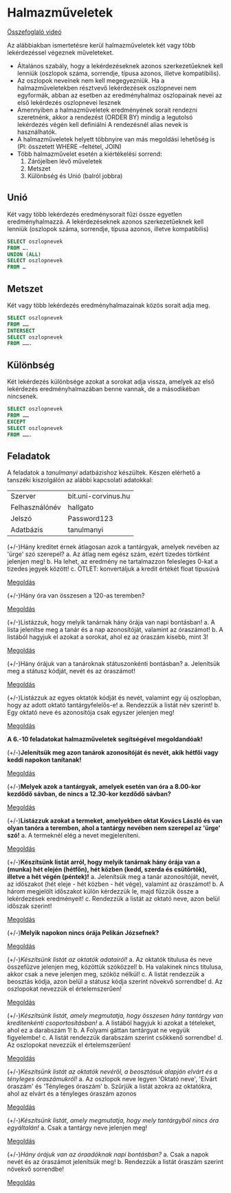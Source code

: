 # Halmazműveletek

[Összefoglaló videó](gyak05_prez_x264.mp4)

Az alábbiakban ismertetésre kerül halmazműveletek két vagy több lekérdezéssel végeznek műveleteket. 

 - Általános szabály, hogy a lekérdezéseknek azonos szerkezetűeknek kell lenniük (oszlopok száma, sorrendje, típusa azonos, illetve kompatibilis).
 - Az oszlopok neveinek nem kell megegyezniük. Ha a halmazműveletekben résztvevő lekérdezések oszlopnevei nem egyformák, abban az esetben az eredményhalmaz oszlopainak nevei az első lekérdezés oszlopnevei lesznek
 - Amennyiben a halmazműveletek eredményének sorait rendezni szeretnénk, akkor a rendezést (ORDER BY) mindig a legutolsó lekérdezés végén kell definiálni A rendezésnél alias nevek is használhatók.
 - A halmazműveletek helyett többnyire van más megoldási lehetőség is (Pl: összetett WHERE –feltétel, JOIN)
 - Több halmazművelet esetén a kiértékelési sorrend:
	1. Zárójelben lévő műveletek
	2. Metszet
	3. Különbség és Unió (balról jobbra)



## Unió
Két vagy több lekérdezés eredménysorait fűzi össze egyetlen eredményhalmazzá.
A lekérdezéseknek azonos szerkezetűeknek kell lenniük (oszlopok száma, sorrendje, típusa azonos, illetve kompatibilis)
```sql
SELECT oszlopnevek
FROM ….
UNION (ALL)
SELECT oszlopnevek
FROM …
```
## Metszet
Két vagy több lekérdezés eredményhalmazainak közös sorait adja meg.
```sql
SELECT oszlopnevek
FROM ……
INTERSECT
SELECT oszlopnevek
FROM …….
```
## Különbség
Két lekérdezés különbsége azokat a sorokat adja vissza, amelyek az első lekérdezés eredményhalmazában benne vannak, de a másodikéban nincsenek.
```sql
SELECT oszlopnevek
FROM ……
EXCEPT
SELECT oszlopnevek
FROM …….
```
## Feladatok
A feladatok a *tanulmanyi* adatbázishoz készültek.  Készen elérhető a tanszéki kiszolgálón az alábbi kapcsolati adatokkal:

|              | |
|-             |-|
|Szerver       |bit.uni-corvinus.hu
|Felhasználónév|hallgato
|Jelszó        |Password123
|Adatbázis     |tanulmanyi

(+/-)Hány kreditet érnek átlagosan azok a tantárgyak, amelyek nevében az 'ürge' szó szerepel?
a.	Az átlag nem egész szám, ezért tizedes törtként jelenjen meg!
b.	Ha lehet, az eredmény ne tartalmazzon felesleges 0-kat a tizedes jegyek között!
c.	ÖTLET: konvertáljuk a kredit értékét float típusúvá

[Megoldás](Gy05_01.mp4)

(+/-)Hány óra van összesen a 120-as teremben?

[Megoldás](Gy05_02.mp4)

(+/-)Listázzuk, hogy melyik tanárnak hány órája van napi bontásban!
a. A lista jelenítse meg a tanár és a nap azonosítóját, valamint az óraszámot!
b.	A listából hagyjuk el azokat a sorokat, ahol ez az óraszám kisebb, mint 3!

[Megoldás](Gy05_03.mp4)

(+/-)Hány órájuk van a tanároknak státuszonkénti bontásban?
a.	Jelenítsük meg a státusz kódját, nevét és az óraszámot!

[Megoldás](Gy05_04.mp4)

(+/-)Listázzuk az egyes oktatók kódját és nevét, valamint egy új oszlopban, hogy az adott oktató tantárgyfelelős-e!
a.	Rendezzük a listát név szerint!
b.	Egy oktató neve és azonosítója csak egyszer jelenjen meg!

[Megoldás](Gy05_05.mp4)

**A 6.-10 feladatokat halmazműveletek segítségével megoldandóak!**

(+/-)**Jelenítsük meg azon tanárok azonosítóját és nevét, akik hétfői vagy keddi napokon tanítanak!**

[Megoldás](Gy05_06.mp4)

(+/-)**Melyek azok a tantárgyak, amelyek esetén van óra a 8.00-kor kezdődő sávban, de nincs a 12.30-kor kezdődő sávban?**

[Megoldás](Gy05_07.mp4)

(+/-)**Listázzuk azokat a termeket, amelyekben oktat Kovács László és van olyan tanóra a teremben, ahol a tantárgy nevében nem szerepel az 'ürge' szó!**
a.	A termeknél elég a nevet megjeleníteni.

[Megoldás](Gy05_08.mp4)

(+/-)**Készítsünk listát arról, hogy melyik tanárnak hány órája van a (munka) hét elején (hétfőn), hét közben (kedd, szerda és csütörtök), illetve a hét végén (péntek)!**
a.	Jelenítsük meg a tanár azonosítóját, nevét, az időszakot (hét eleje - hét közben - hét vége), valamint az óraszámot!
b.	A három megjelölt időszakot külön kérdezzük le, majd fűzzük össze a lekérdezések eredményeit!
c.	Rendezzük a listát az oktató neve, azon belül időszak szerint!

[Megoldás](Gy05_09.mp4)

(+/-)**Melyik napokon nincs órája Pelikán Józsefnek?**

[Megoldás](Gy05_10.mp4)

(+/-)*Készítsünk listát az oktatók adatairól!*
a.	Az oktatók titulusa és neve összefűzve jelenjen meg, közöttük szóközzel!
b.	Ha valakinek nincs titulusa, akkor csak a neve jelenjen meg, szóköz nélkül!
c.	A listát rendezzük a beosztás kódja, azon belül a státusz kódja szerint növekvő sorrendbe!
d.	Az oszlopokat nevezzük el értelemszerűen!

[Megoldás](Gy05_11.mp4)

(+/-)*Készítsünk listát, amely megmutatja, hogy összesen hány tantárgy van kreditenkénti csoportosításban!*
a.	A listából hagyjuk ki azokat a tételeket, ahol ez a darabszám 1!
b.	A Folyami gáttan tantárgyat ne vegyük figyelembe!
c.	A listát rendezzük darabszám szerint csökkenő sorrendbe!
d.	Az oszlopokat nevezzük el értelemszerűen!

[Megoldás](Gy05_12.mp4)

(+/-)*Készítsünk listát az oktatók nevéről, a beosztásuk alapján elvárt és a tényleges óraszámukról!*
a.	Az oszlopok neve legyen 'Oktató neve', 'Elvárt óraszám' és 'Tényleges óraszám'
b.	Szűrjük a listát azokra az oktatókra, ahol az elvárt és a tényleges óraszám azonos

[Megoldás](Gy05_13.mp4)

(+/-)*Készítsünk listát, amely megmutatja, hogy mely tantárgyból nincs óra egyáltalán!*
a.	Csak a tantárgy neve jelenjen meg!

[Megoldás](Gy05_14.mp4)

(+/-)*Hány órájuk van az óraadóknak napi bontásban?*
a.	Csak a napok nevét és az óraszámot jelenítsük meg!
b.	Rendezzük a listát óraszám szerint növekvő sorrendbe!

[Megoldás](Gy05_15.mp4)
